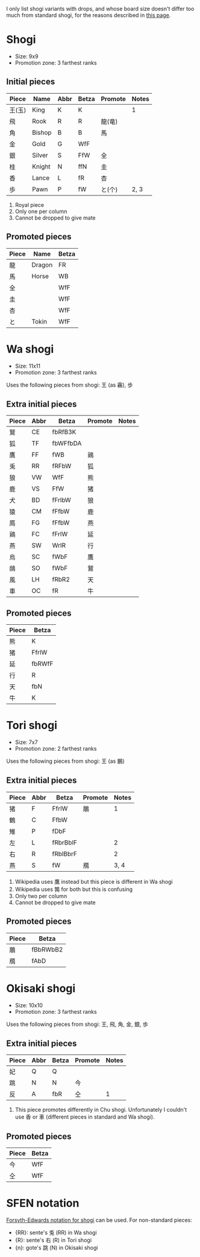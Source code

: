 I only list shogi variants with drops, and whose board size doesn't differ too
much from standard shogi, for the reasons described in [this page](README.md).


# Shogi

* Size: 9x9
* Promotion zone: 3 farthest ranks

## Initial pieces

| Piece | Name   | Abbr | Betza | Promote | Notes |
| ----- | ------ | ---- | ----- | ------- | ----- |
| 王(玉)| King   | K    | K     |         | 1     |
| 飛    | Rook   | R    | R     | 龍(竜)  |       |
| 角    | Bishop | B    | B     | 馬      |       |
| 金    | Gold   | G    | WfF   |         |       |
| 銀    | Silver | S    | FfW   | 全      |       |
| 桂    | Knight | N    | ffN   | 圭      |       |
| 香    | Lance  | L    | fR    | 杏      |       |
| 歩    | Pawn   | P    | fW    | と(个)  | 2, 3  |

1. Royal piece
2. Only one per column
3. Cannot be dropped to give mate

## Promoted pieces

| Piece | Name   | Betza |
| ----- | ------ | ----- |
| 龍    | Dragon | FR    |
| 馬    | Horse  | WB    |
| 全    |        | WfF   |
| 圭    |        | WfF   |
| 杏    |        | WfF   |
| と    | Tokin  | WfF   |


# Wa shogi

* Size: 11x11
* Promotion zone: 3 farthest ranks

Uses the following pieces from shogi: 王 (as 靏), 歩

## Extra initial pieces

| Piece | Abbr | Betza    | Promote | Notes |
| ----- | ---- | -------- | ------- | ----- |
| 鷲    | CE   | fbRfB3K  |         |       |
| 狐    | TF   | fbWFfbDA |         |       |
| 鷹    | FF   | fWB      | 鶏      |       |
| 兎    | RR   | fRFbW    | 狐      |       |
| 狼    | VW   | WfF      | 熊      |       |
| 鹿    | VS   | FfW      | 猪      |       |
| 犬    | BD   | fFrlbW   | 狼      |       |
| 猿    | CM   | fFfbW    | 鹿      |       |
| 鳫    | FG   | fFfbW    | 燕      |       |
| 鶏    | FC   | fFrlW    | 延      |       |
| 燕    | SW   | WrlR     | 行      |       |
| 烏    | SC   | fWbF     | 鷹      |       |
| 鴟    | SO   | fWbF     | 鷲      |       |
| 風    | LH   | fRbR2    | 天      |       |
| 車    | OC   | fR       | 牛      |       |

## Promoted pieces

| Piece | Betza  |
| ----- | ------ |
| 熊    | K      | 
| 猪    | FfrlW  |
| 延    | fbRWfF |
| 行    | R      |
| 天    | fbN    |
| 牛    | K      |


# Tori shogi

* Size: 7x7
* Promotion zone: 2 farthest ranks

Uses the following pieces from shogi: 王 (as 鵬)

## Extra initial pieces

| Piece | Abbr | Betza    | Promote | Notes |
| ----- | ---- | -------- | ------- | ----- |
| 猪    | F    | FfrlW    | 鵰      | 1     |
| 鶴    | C    | FfbW     |         |       |
| 雉    | P    | fDbF     |         |       |
| 左    | L    | fRbrBblF |         | 2     |
| 右    | R    | fRblBbrF |         | 2     |
| 燕    | S    | fW       | 鴈      | 3, 4  |

1. Wikipedia uses 鷹 instead but this piece is different in Wa shogi
2. Wikipedia uses 鶉 for both but this is confusing
3. Only two per column
4. Cannot be dropped to give mate

## Promoted pieces

| Piece | Betza    |
| ----- | -------- |
| 鵰    | fBbRWbB2 |
| 鴈    | fAbD     |


# Okisaki shogi

* Size: 10x10
* Promotion zone: 3 farthest ranks

Uses the following pieces from shogi: 王, 飛, 角, 金, 銀, 歩

## Extra initial pieces

| Piece | Abbr | Betza    | Promote | Notes |
| ----- | ---- | -------- | ------- | ----- |
| 妃    | Q    | Q        |         |       |
| 跳    | N    | N        | 今      |       |
| 反    | A    | fbR      | 仝      | 1     |

1. This piece promotes differently in Chu shogi. Unfortunately I couldn't use
香 or 車 (different pieces in standard and Wa shogi).

## Promoted pieces

| Piece | Betza |
| ----- | ----- |
| 今    | WfF   |
| 仝    | WfF   |


# SFEN notation

[Forsyth-Edwards notation for shogi](http://shogi.typepad.jp/brainstorm/2007/01/post_11a0.html)
can be used. For non-standard pieces:
* {RR}: sente's 兎 (RR) in Wa shogi
* {R}: sente's 右 (R) in Tori shogi
* {n}: gote's 跳 (N) in Okisaki shogi
